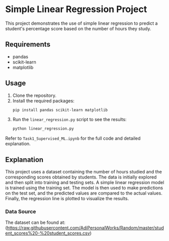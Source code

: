 # Simple Linear Regression Project

This project demonstrates the use of simple linear regression to predict a student's percentage score based on the number of hours they study.

## Requirements

- pandas
- scikit-learn
- matplotlib

## Usage

1. Clone the repository.
2. Install the required packages:
    ```sh
    pip install pandas scikit-learn matplotlib
    ```
3. Run the `linear_regression.py` script to see the results:
    ```sh
    python linear_regression.py
    ```

Refer to `Task1_Supervised_ML.ipynb` for the full code and detailed explanation.

## Explanation

This project uses a dataset containing the number of hours studied and the corresponding scores obtained by students. The data is initially explored and then split into training and testing sets. A simple linear regression model is trained using the training set. The model is then used to make predictions on the test set, and the predicted values are compared to the actual values. Finally, the regression line is plotted to visualize the results.

### Data Source

The dataset can be found at: (https://raw.githubusercontent.com/AdiPersonalWorks/Random/master/student_scores%20-%20student_scores.csv)
